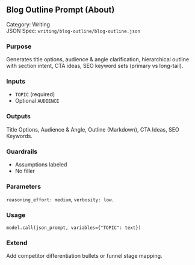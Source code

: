 ## Blog Outline Prompt (About)

Category: Writing  
JSON Spec: `writing/blog-outline/blog-outline.json`

### Purpose
Generates title options, audience & angle clarification, hierarchical outline with section intent, CTA ideas, SEO keyword sets (primary vs long-tail).

### Inputs
- `TOPIC` (required)
- Optional `AUDIENCE`

### Outputs
Title Options, Audience & Angle, Outline (Markdown), CTA Ideas, SEO Keywords.

### Guardrails
- Assumptions labeled
- No filler

### Parameters
`reasoning_effort: medium`, `verbosity: low`.

### Usage
```
model.call(json_prompt, variables={"TOPIC": text})
```

### Extend
Add competitor differentiation bullets or funnel stage mapping.